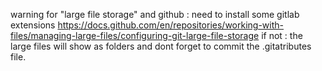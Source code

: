 


warning for "large file storage" and github : need to install some gitlab extensions
    https://docs.github.com/en/repositories/working-with-files/managing-large-files/configuring-git-large-file-storage
if not : the large files will show as folders 
and dont forget to commit the .gitatributes file. 

